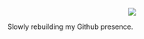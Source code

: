 <p align="center">
  <img src="https://github-profile-summary-cards.vercel.app/api/cards/profile-details?username=felixchiasson&theme=dracula" />
</p>

Slowly rebuilding my Github presence.



<!--
**felixchiasson/felixchiasson** is a ✨ _special_ ✨ repository because its `README.md` (this file) appears on your GitHub profile.

Here are some ideas to get you started:

- 🔭 I’m currently working on ...
- 🌱 I’m currently learning ...
- 👯 I’m looking to collaborate on ...
- 🤔 I’m looking for help with ...
- 💬 Ask me about ...
- 📫 How to reach me: ...
- 😄 Pronouns: ...
- ⚡ Fun fact: ...
-->

